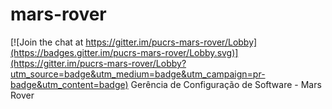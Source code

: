 # mars-rover

[![Join the chat at https://gitter.im/pucrs-mars-rover/Lobby](https://badges.gitter.im/pucrs-mars-rover/Lobby.svg)](https://gitter.im/pucrs-mars-rover/Lobby?utm_source=badge&utm_medium=badge&utm_campaign=pr-badge&utm_content=badge)
Gerência de Configuração de Software - Mars Rover
